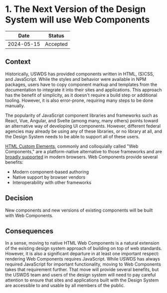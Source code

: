 # 1. The Next Version of the Design System will use Web Components

| Date       | Status   |
| ---------- | -------- |
| 2024-05-15 | Accepted |

## Context

Historically, USWDS has provided components written in HTML, (S)CSS, and JavaScript. While the styles and behavior were available in NPM packages, users have to copy component markup and templates from the documentation to integrate it into their sites and applications. This approach has the benefit of simplicity, as it doesn't require a build step or additional tooling. However, it is also error-prone, requiring many steps to be done manually. 

The popularity of JavaScript component libraries and frameworks such as React, Vue, Angular, and Svelte (among many, many others) points toward an alternative way of developing UI components. However, different federal agencies may already be using any of these libraries, or no library at all, and the Design System needs to be able to support all of these users.

[HTML Custom Elements](https://html.spec.whatwg.org/dev/custom-elements.html), commonly and colloquially called "Web Components," are a platform-native alternative to those frameworks and are [broadly supported](https://caniuse.com/custom-elementsv1) in modern browsers. Web Components provide several benefits:

- Modern component-based authoring
- Native support by browser vendors
- Interoperability with other frameworks

## Decision

New components and new versions of existing components will be built with Web Components.

## Consequences

In a sense, moving to native HTML Web Components is a natural extension of the existing design system approach of building on top of web standards. However, it is also a significant departure in at least one important respect: rendering Web Components requires JavaScript. While USWDS has always required JavaScript for important functionality, moving to Web Components takes that requirement further. That move will provide several benefits, but the USWDS team and users of the design system will need to pay careful attention to ensure that sites and applications built with the Design System are accessible to and usable by all members of the public.
